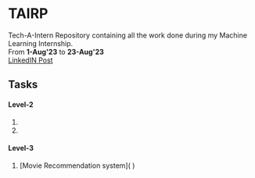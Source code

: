 # TAIRP
Tech-A-Intern Repository containing all the work done during my Machine Learning Internship. <br>
From <b>1-Aug'23</b> to <b>23-Aug'23</b> <br>
[LinkedIN Post](https://www.linkedin.com/posts/janvi-choudhary-68a199225_offer-letter-activity-7090767882904637440-DT9x?utm_source=share&utm_medium=member_desktop)

<h2>Tasks</h2>
<!--
<h4>Level-1</h4>
<ol>
  <li>Fruit-image classification</li>
  <li>Iris Flower Classification</li>
  <li>Titanic survival prediction</li>
</ol>
-->
<h4>Level-2</h4>
<ol>
  <li></li>
  <li></li>
</ol>
<h4>Level-3</h4>
<ol>
  <li>[Movie Recommendation system]( )</li>
</ol>
